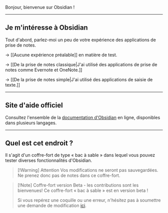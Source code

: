 Bonjour, bienvenue sur Obsidian !

---

## Je m'intéresse à Obsidian

Tout d'abord, parlez-moi un peu de votre expérience des applications de prise de notes.

-> [[Aucune expérience préalable]] en matière de test.

-> [[De la prise de notes classique|J'ai utilisé des applications de prise de notes comme Evernote et OneNote.]]

-> [[De la prise de notes simple|J'ai utilisé des applications de saisie de texte.]]

---

## Site d'aide officiel
Consultez l'ensemble de la [documentation d'Obsidian](https://help.obsidian.md/) en ligne, disponibles dans plusieurs langages.

---

## Quel est cet endroit ?

Il s'agit d'un coffre-fort de type « bac à sable » dans lequel vous pouvez tester diverses fonctionnalités d'Obsidian.

> [!Warning] Attention
> Vos modifications ne seront pas sauvegardées. Ne prenez donc pas de notes dans ce coffre-fort.

> [!Note] Coffre-fort version Beta - les contributions sont les bienvenues!
> Ce coffre-fort « bac à sable » est en version beta !
> 
> Si vous repérez une coquille ou une erreur, n'hésitez pas à soumettre une demande de modification [ici](https://github.com/obsidianmd/obsidian-docs/tree/master/Sandbox).


